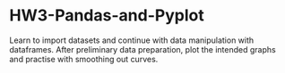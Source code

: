 # HW3-Pandas-and-Pyplot
Learn to import datasets and continue with data manipulation with dataframes. After preliminary data preparation, plot the intended graphs and practise with smoothing out curves.
